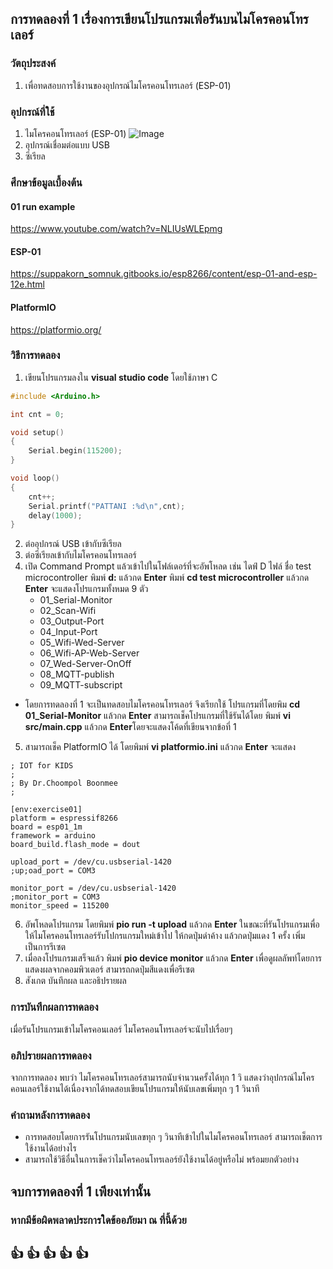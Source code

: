 ## การทดลองที่ 1 เรื่องการเขียนโปรแกรมเพื่อรันบนไมโครคอนโทรเลอร์ 

### วัตถุประสงค์
1. เพื่อทดสอบการใช้งานของอุปกรณ์ไมโครคอนโทรเลอร์ (ESP-01)


### อุปกรณ์ที่ใช้
1. ไมโครคอนโทรเลอร์ (ESP-01)
	![Image](https://ae01.alicdn.com/kf/HTB1Gr9mawaTBuNjSszfq6xgfpXaL.jpg)
2. อุปกรณ์เชื่อมต่อแบบ USB
3. ซีเรียล


### ศึกษาข้อมูลเบื้องต้น
#### 01 run example
https://www.youtube.com/watch?v=NLIUsWLEpmg 

#### ESP-01
https://suppakorn_somnuk.gitbooks.io/esp8266/content/esp-01-and-esp-12e.html

#### PlatformIO
https://platformio.org/


### วิธีการทดลอง
1. เขียนโปรแกรมลงใน **visual studio code** โดยใช้ภาษา C
```C
#include <Arduino.h>

int cnt = 0;

void setup()
{
	Serial.begin(115200);
}

void loop()
{
	cnt++;
	Serial.printf("PATTANI :%d\n",cnt);
	delay(1000);
}


```
 
2. ต่ออุปกรณ์ USB เข้ากับซีเรียล
3. ต่อซีเรียลเข้ากับไมโครคอนโทรเลอร์
4. เปิด Command Prompt แล้วเข้าไปในโฟล์เดอร์ที่จะอัพโหลด เช่น ไดฟ์ D ไฟล์ ชื่อ test microcontroller
  พิมพ์ **d:** แล้วกด **Enter**
  พิมพ์ **cd test microcontroller** แล้วกด **Enter**
  จะแสดงโปรแกรมทั้งหมด 9 ตัว
    * 01_Serial-Monitor
    * 02_Scan-Wifi
    * 03_Output-Port
    * 04_Input-Port
    * 05_Wifi-Wed-Server
    * 06_Wifi-AP-Web-Server
    * 07_Wed-Server-OnOff
    * 08_MQTT-publish
    * 09_MQTT-subscript
* โดยการทดลองที่ 1 จะเป็นทดสอบไมโครคอนโทรเลอร์ จึงเรียกใช้ โปรแกรมที่โดยพิม **cd 01_Serial-Monitor** แล้วกด **Enter**
 สามารถเช็คโปรแกรมที่ใช้รันได้โดย พิมพ์ **vi src/main.cpp** แล้วกด **Enter**โดยจะแสดงโค้ดที่เขียนจากข้อที่ 1
5. สามารถเช็ค PlatformIO ได้ โดยพิมพ์ **vi platformio.ini** แล้วกด **Enter** จะแสดง
```
; IOT for KIDS
;
; By Dr.Choompol Boonmee
;

[env:exercise01]
platform = espressif8266
board = esp01_1m
framework = arduino
board_build.flash_mode = dout

upload_port = /dev/cu.usbserial-1420
;up;oad_port = COM3

monitor_port = /dev/cu.usbserial-1420
;monitor_port = COM3
monitor_speed = 115200
```
6. อัพโหลดโปรแกรม โดยพิมพ์ **pio run -t upload** แล้วกด **Enter** ในขณะที่รันโปรแกรมเพื่อให้ไมโครคอนโทรเลอร์รับโปกรแกรมใหม่เข้าไป ให้กดปุ่มดำค้าง แล้วกดปุ่มแดง 1 ครั้ง เพิ่มเป็นการรีเซต
7. เมื่อลงโปรแกรมเสร็จแล้ว พิมพ์ **pio device monitor** แล้วกด **Enter** เพื่อดูผลลัพท์โดยการแสดงผลจากคอมพิวเตอร์ สามารถกดปุ่มสีแดงเพื่อรีเซต
8. สังเกต บันทึกผล และอธิปรายผล


### การบันทึกผลการทดลอง
เมื่อรันโปรแกรมเข้าไมโครคอนเลอร์ ไมโครคอนโทรเลอร์จะนับไปเรื่อยๆ


### อภิปรายผลการทดลอง
  จากการทดลอง พบว่า ไมโครคอนโทรเลอร์สามารถนับจำนวนครั้งได้ทุก 1 วิ แสดงว่าอุปกรณ์ไมโครคอนเลอร์ใช้งานได้เนื่องจากได้ทดสอบเขียนโปรแกรมให้นับเลขเพิ่มทุก ๆ 1 วินาที
  
  
### คำถามหลังการทดลอง
  * การทดสอบโดยการรันโปรแกรมนับเลขทุก ๆ วินาทีเข้าไปในไมโครคอนโทรเลอร์ สามารถเช็ตการใช้งานได้อย่างไร
  * สามารถใช้วิธีอื่นในการเช็คว่าไมโครคอนโทรเลอร์ยังใช้งานได้อยู่หรือไม่ พร้อมยกตัวอย่าง

## จบการทดลองที่ 1 เพียงเท่านั้น
### หากมีข้อผิดพลาดประการใดข้ออภัยมา ณ ที่นี้ด้วย
## :+1: :+1:  :+1:  :+1:  :+1:  
